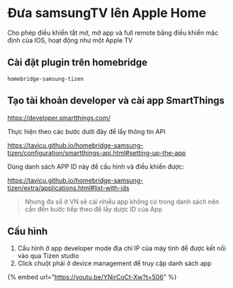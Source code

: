 # Đưa samsungTV lên Apple Home

Cho phép điều khiển tắt mở, mở app và full remote bằng điều khiển mặc định của IOS, hoạt động như một Apple TV

## Cài đặt plugin trên homebridge

`homebridge-samsung-tizen`

## Tạo tài khoản developer và cài app SmartThings

https://developer.smartthings.com/

Thực hiện theo các bước dưới đây để lấy thông tin API

https://tavicu.github.io/homebridge-samsung-tizen/configuration/smartthings-api.html#setting-up-the-app

Dùng danh sách APP ID này để cấu hình và điều khiển được:

https://tavicu.github.io/homebridge-samsung-tizen/extra/applications.html#list-with-ids

> Nhưng đa số ở VN sẽ cài nhiều app không có trong danh sách nên cần đến bước tiếp theo để lấy dược ID của App

## Cấu hình

1. Cấu hình ở app developer mode địa chỉ IP của máy tính để được kết nối vào qua Tizen studio
2. Click chuột phải ở device management để truy cập danh sách app

{% embed url="https://youtu.be/YNjrCoCt-Xw?t=506" %}
